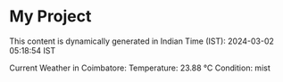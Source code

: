 # My Project

This content is dynamically generated in Indian Time (IST): 2024-03-02 05:18:54 IST


Current Weather in Coimbatore:
Temperature: 23.88 °C
Condition: mist
